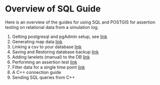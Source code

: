 # Overview of SQL Guide

Here is an overview of the guides for using SQL and POSTGIS for assertion testing on relational data from a simulation log.

1. Getting postgresql and pgAdmin setup, see [link](https://www.tecmint.com/install-postgresql-and-pgadmin-in-ubuntu/)
2. Generating map data [link](guide_docs/maps.md)
3. Linking a csv to your database [link](guide_docs/csv_to_sql.md)
4. Saving and Restoring database backup [link](guide_docs/backup.md)
5. Adding lanelets (manual) to the DB [link](guide_docs/lanelets.md)
6. Performing an assertion test [link](guide_docs/braking_zone.md)
7. Filter data for a single time point [link](guide_docs/time_filter.md)
7. A C++ connection guide
7. Sending SQL queries from C++

